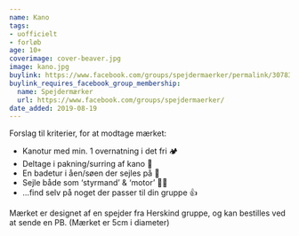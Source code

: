 ```yaml
---
name: Kano
tags:
- uofficielt
- forløb
age: 10+
coverimage: cover-beaver.jpg
image: kano.jpg
buylink: https://www.facebook.com/groups/spejdermaerker/permalink/3078366289062066/
buylink_requires_facebook_group_membership:
  name: Spejdermærker
  url: https://www.facebook.com/groups/spejdermaerker/
date_added: 2019-08-19
---
```

Forslag til kriterier, for at modtage mærket:

- Kanotur med min. 1 overnatning i det fri 🏕
- Deltage i pakning/surring af kano 🧳
- En badetur i åen/søen der sejles på 🛶
- Sejle både som ‘styrmand’ & ‘motor’ 👩‍✈️
- ...find selv på noget der passer til din gruppe 👍

Mærket er designet af en spejder fra Herskind gruppe, og kan bestilles ved at sende en PB.
(Mærket er 5cm i diameter)
